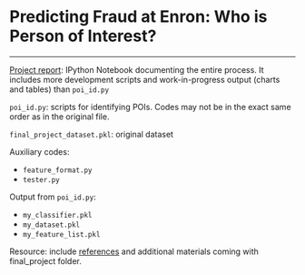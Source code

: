 # Predicting Fraud at Enron: Who is Person of Interest?
--------------------------------------------------------------------------------------------------------

[Project report](https://github.com/LiChangNY/Eron_Fraud/blob/master/Project%20report.ipynb): IPython Notebook documenting the entire process. It includes more  development scripts and work-in-progress output (charts and tables) than `poi_id.py`

`poi_id.py`: scripts for identifying POIs. Codes may not be in the exact same order as in the original file.

`final_project_dataset.pkl`: original dataset

Auxiliary codes: 
- `feature_format.py`
- `tester.py`

Output from `poi_id.py`: 
- `my_classifier.pkl`
- `my_dataset.pkl`
- `my_feature_list.pkl`

Resource: include [references](https://github.com/LiChangNY/Eron_Fraud/blob/master/resources/Reference.txt) and additional materials coming with final_project folder. 
